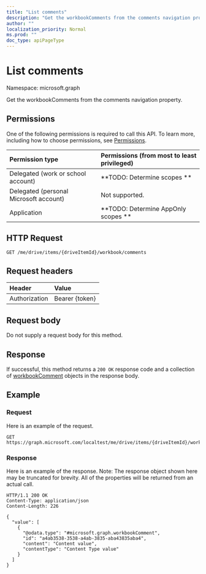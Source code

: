 ```yaml
---
title: "List comments"
description: "Get the workbookComments from the comments navigation property."
author: ""
localization_priority: Normal
ms.prod: ""
doc_type: apiPageType
---
```


# List comments

Namespace: microsoft.graph

Get the workbookComments from the comments navigation property.

## Permissions
One of the following permissions is required to call this API. To learn more, including how to choose permissions, see [Permissions](/concepts/permissions-reference.md).

|Permission type|Permissions (from most to least privileged)|
|:---|:---|
|Delegated (work or school account)|**TODO: Determine scopes **|
|Delegated (personal Microsoft account)|Not supported.|
|Application|**TODO: Determine AppOnly scopes **|

## HTTP Request
<!-- {
  "blockType": "ignored"
}
-->
``` http
GET /me/drive/items/{driveItemId}/workbook/comments
```

## Request headers
|Header|Value|
|:---|:---|
|Authorization|Bearer {token}|

## Request body
Do not supply a request body for this method.

## Response
If successful, this method returns a `200 OK` response code and a collection of [workbookComment](../resources/workbookcomment.md) objects in the response body.

## Example

### Request
Here is an example of the request.
<!-- {
  "blockType": "request",
  "name": "get_workbookcomment"
}
-->
``` http
GET https://graph.microsoft.com/localtest/me/drive/items/{driveItemId}/workbook/comments
```

### Response
Here is an example of the response. Note: The response object shown here may be truncated for brevity. All of the properties will be returned from an actual call.
<!-- {
  "blockType": "response",
  "truncated": true,
  "@odata.type": "collection(microsoft.graph.workbookcomment)"
}
-->
``` http
HTTP/1.1 200 OK
Content-Type: application/json
Content-Length: 226

{
  "value": [
    {
      "@odata.type": "#microsoft.graph.workbookComment",
      "id": "a4ab3538-3538-a4ab-3835-aba43835aba4",
      "content": "Content value",
      "contentType": "Content Type value"
    }
  ]
}
```

